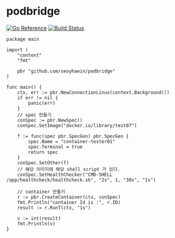# podbridge

[![Go Reference](https://pkg.go.dev/badge/github.com/seoyhaein/podbridge.svg)](https://pkg.go.dev/github.com/seoyhaein/podbridge)
[![Build Status](https://app.travis-ci.com/seoyhaein/podbridge.svg?branch=main)](https://app.travis-ci.com/seoyhaein/podbridge)

```
package main

import (
	"context"
	"fmt"

	pbr "github.com/seoyhaein/podbridge"
)

func main() {
	ctx, err := pbr.NewConnectionLinux(context.Background())
	if err != nil {
		panic(err)
	}
	// spec 만들기
	conSpec := pbr.NewSpec()
	conSpec.SetImage("docker.io/library/test07")

	f := func(spec pbr.SpecGen) pbr.SpecGen {
		spec.Name = "container-tester01"
		spec.Terminal = true
		return spec
	}
	conSpec.SetOther(f)
	// 해당 이미지에 해당 shell script 가 있다.
	conSpec.SetHealthChecker("CMD-SHELL /app/healthcheck/healthcheck.sh", "2s", 1, "30s", "1s")

	// container 만들기
	r := pbr.CreateContainer(ctx, conSpec)
	fmt.Println("container Id is :", r.ID)
	result := r.RunT(ctx, "1s")

	v := int(result)
	fmt.Println(v)
}

```